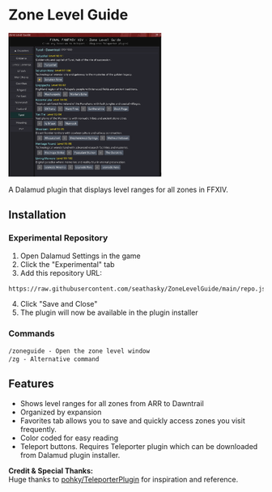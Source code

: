 # Zone Level Guide

<img src="https://raw.githubusercontent.com/seathasky/ZoneLevelGuide/refs/heads/main/Images/faveup.png" alt="Zone Level Guide" width="60%"/>


A Dalamud plugin that displays level ranges for all zones in FFXIV.<br>

## Installation

### Experimental Repository
1. Open Dalamud Settings in the game
2. Click the "Experimental" tab
3. Add this repository URL:
```
https://raw.githubusercontent.com/seathasky/ZoneLevelGuide/main/repo.json
```
4. Click "Save and Close"
5. The plugin will now be available in the plugin installer

### Commands
```
/zoneguide - Open the zone level window
/zg - Alternative command
```

## Features
- Shows level ranges for all zones from ARR to Dawntrail
- Organized by expansion
- Favorites tab allows you to save and quickly access zones you visit frequently.
- Color coded for easy reading
- Teleport buttons. Requires Teleporter plugin which can be downloaded from Dalamud plugin installer.


**Credit & Special Thanks:**  
Huge thanks to [pohky/TeleporterPlugin](https://github.com/pohky/TeleporterPlugin) for inspiration and reference.
